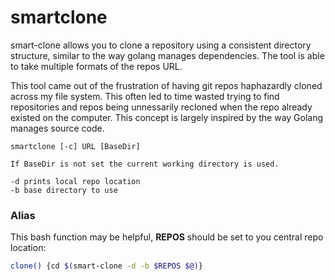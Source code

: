 # smartclone


smart-clone allows you to clone a repository using a consistent directory structure, similar to the way golang manages dependencies. The tool is able to take multiple formats of the repos URL.

This tool came out of the frustration of having git repos haphazardly cloned across my file system. This often led to time wasted trying to find repositories and repos being unnessarily recloned when the repo already existed on the computer. This concept is largely inspired by the way Golang manages source code.

```
smartclone [-c] URL [BaseDir]

If BaseDir is not set the current working directory is used.

-d prints local repo location
-b base directory to use
```

### Alias

This bash function may be helpful, **REPOS** should be set to you central repo location:
```bash
clone() {cd $(smart-clone -d -b $REPOS $@)}
```
